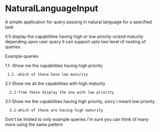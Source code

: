 # NaturalLanguageInput

A simple application for query passing in natural language for a specified task


it'll display the capabilities having high or low priority or/and maturity depending upon user query
it can support upto two level of nesting of queries



Example queries


1.1 -Show me the capabilities having high priority

     1.2 -which of these have low maturity 
  
2.1-Show me all the capabilities with high maturity

      2.2-from these display the one with low priority
  

3.1-Show me the capabilities having high priority, sorry i meant low priority 

      3.1-which of these are having high maturity 
  
  
Don't be limited to only example queries i'm sure you can think of many more using the same pattern

